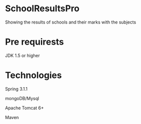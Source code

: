 SchoolResultsPro
================

Showing the results of schools and their marks with the subjects


Pre requirests
==============
  JDK 1.5 or higher
 
 
Technologies
===========

Spring 3.1.1

mongoDB/Mysql

Apache Tomcat 6+

Maven 


  
  
